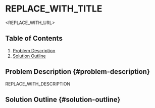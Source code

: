 # REPLACE_WITH_TITLE

<REPLACE_WITH_URL>

## Table of Contents

1. [Problem Description](#problem-description)
1. [Solution Outline](#solution-outline)

## Problem Description {#problem-description}

REPLACE_WITH_DESCRIPTION

## Solution Outline {#solution-outline}
